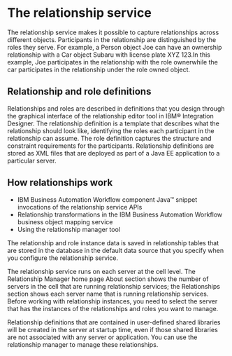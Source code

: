 <!-- image -->

# The relationship service

The relationship service makes it possible to capture relationships
across different objects. Participants in the relationship are distinguished
by the roles they serve. For example, a Person object Joe can
have an ownership relationship with a Car object Subaru with license
plate XYZ 123.In this example, Joe participates in the relationship
with the role ownerwhile the car participates in the relationship
under the role owned object.

## Relationship and role definitions

Relationships
and roles are described in definitions that you design through the
graphical interface of the relationship editor tool in IBM® Integration
Designer.
The relationship definition is a template that describes what the
relationship should look like, identifying the roles each participant
in the relationship can assume. The role definition captures the structure
and constraint requirements for the participants. Relationship definitions
are stored as XML files that are deployed as part of a Java EE application
to a particular server.

## How relationships work

- IBM Business Automation Workflow component Java™ snippet invocations of the relationship
service APIs
- Relationship transformations in the IBM Business Automation Workflow business
object mapping service
- Using the relationship manager tool

The relationship and role instance data is saved in relationship
tables that are stored in the database in the default data source
that you specify when you configure the relationship service.

The
relationship service runs on each server at the cell level. The Relationship
Manager home page About section shows
the number of servers in the cell that are running relationship services;
the Relationships section shows each server name
that is running relationship services. Before working with relationship
instances, you need to select the server that has the instances of
the relationships and roles you want to manage.

Relationship
definitions that are contained in user-defined shared libraries will
be created in the server at startup time, even if those shared libraries
are not associated with any server or application. You can use the
relationship manager to manage these relationships.